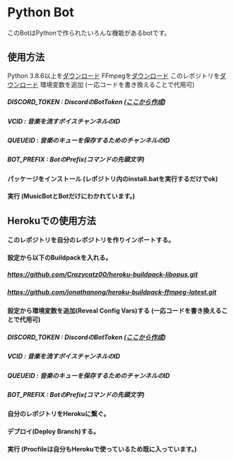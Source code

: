 # Python Bot
このBotはPythonで作られたいろんな機能があるbotです。

## 使用方法
Python 3.8.6以上を[ダウンロード](https://www.python.org/downloads/)
FFmpegを[ダウンロード](https://ffmpeg.org/download.html)
このレポジトリを[ダウンロード](https://github.com/xCorePython/python-bot.git)
環境変数を追加 (一応コードを書き換えることで代用可)
  ##### DISCORD_TOKEN : DiscordのBotToken ([ここから作成](https://discord.com/developers))
  ##### VCID : 音楽を流すボイスチャンネルのID
  ##### QUEUEID : 音楽のキューを保存するためのチャンネルのID
  ##### BOT_PREFIX : BotのPrefix(コマンドの先頭文字)
#### パッケージをインストール (レポジトリ内のinstall.batを実行するだけでok)
#### 実行 (MusicBotとBotだけにわかれています。)

## Herokuでの使用方法
#### このレポジトリを自分のレポジトリを作りインポートする。
#### 設定から以下のBuildpackを入れる。
#####  https://github.com/Crazycatz00/heroku-buildpack-libopus.git
#####  https://github.com/jonathanong/heroku-buildpack-ffmpeg-latest.git
#### 設定から環境変数を追加(Reveal Config Vars)する (一応コードを書き換えることで代用可)
#####  DISCORD_TOKEN : DiscordのBotToken ([ここから作成](https://discord.com/developers))
#####  VCID : 音楽を流すボイスチャンネルのID
#####  QUEUEID : 音楽のキューを保存するためのチャンネルのID
##### BOT_PREFIX : BotのPrefix(コマンドの先頭文字)
#### 自分のレポジトリをHerokuに繋ぐ。
#### デプロイ(Deploy Branch)する。
#### 実行 (Procfileは自分もHerokuで使っているため既に入っています。)
